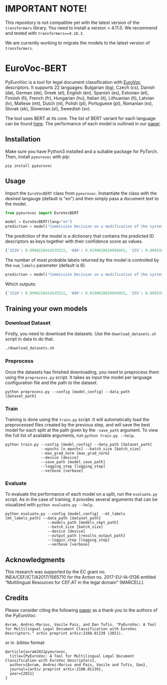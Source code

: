 # **IMPORTANT NOTE!**

This repository is not compatible yet with the latest version of the `transformers` library. You need to install a version < 4.11.0.
We recommend and tested with `transformers==4.10.3`.

We are currently working to migrate the models to the latest version of `transformers`.

# EuroVoc-BERT

PyEuroVoc is a tool for legal document classification with [EuroVoc](https://eur-lex.europa.eu/browse/eurovoc.html) descriptors. It supports 22 languages: Bulgarian (bg), Czech (cs), Danish (da), German (de), Greek (el), English (en), Spanish (es), Estonian (et), Finnish (fi), French (fr), Hungarian (hu), Italian (it), Lithuanian (lt), Latvian (lv), Maltese (mt), Dutch (nl), Polish (pl), Portuguese (pt), Romanian (ro), Slovak (sk), Slovenian (sl), Sweedish (sv). 

The tool uses BERT at its core. The list of BERT variant for each language can be found [here](https://github.com/racai-ai/pyeurovoc/blob/master/configs/models.yml). The performance of each model is outlined in our [paper](https://arxiv.org/abs/2108.01139).

## Installation

Make sure you have Python3 installed and a suitable package for PyTorch. Then, install `pyeurovoc` with pip:

```
pip install pyeurovoc
```

## Usage

Import the `EuroVocBERT` class from `pyeurovoc`. Instantiate the class with the desired langauge (default is "en") and then simply pass a document text to the model.

``` python
from pyeurovoc import EuroVocBERT

model = EuroVocBERT(lang="en")
prediction = model("Commission Decision on a modification of the system of aid applied in Italy in respect of shipbuilding")
```

The prediction of the model is a dictionary that contains the predicted ID descriptors as keys together with their confidence score as values.

``` python
{'1519': 0.9990228414535522, '889': 0.9199628829956055, '155': 0.8993383646011353, '5541': 0.6949614882469177, '365': 0.03358528017997742, '431': 0.03317515179514885}
```

The number of most probable labels returned by the model is controlled by the `num_labels` parameter (default is 6).


``` python
prediction = model("Commission Decision on a modification of the system of aid applied in Italy in respect of shipbuilding", num_labels=4)
```

Which outputs:
``` python
{'1519': 0.9990228414535522, '889': 0.9199628829956055, '155': 0.8993383646011353, '5541': 0.6949614882469177}
```

## Training your own models

### Download Dataset

Firstly, you need to download the datasets. Use the `download_datasets.sh` script in data to do that.

``` sh
./download_datasets.sh
```

### Preprocess

Once the datasets has finished downloading, you need to preprocess them using the `preprocess.py` script. It takes as input the model per language configuration file and the path to the dataset.

```
python preprocess.py --config [model_config] --data_path [dataset_path]
```

### Train

Training is done using the `train.py` script. It will automatically load the preprocessed files created by the previous step, and will save the best model for each split at the path given by the `-save_path` argument. To view the full list of available arguments, run `python train.py --help`.

```
python train.py --config [model_config] --data_path [dataset_path] 
                --epochs [n_epochs] --batch_size [batch_size] 
                --max_grad_norm [max_grad_norm]
                --device [device]
                --save_path [model_save_path]
                --logging_step [logging_step]
                --verbose [verbose]
```

### Evaluate

To evaluate the performance of each model on a split, run the `evaluate.py` script. As in the case of training, it provides several arguments that can be visualized with `python evaluate.py --help`.

```
python evaluate.py --config [model_config] --mt_labels [mt_labels_path] --data_path [dataset_path]
                   --models_path [models_ckpt_path] 
                   --batch_size [batch_size]
                   --device [device]
                   --output_path [results_output_path]
                   --loggin_step [logging_step]
                   --verbose [verbose]
```

## Acknowledgments

This research was supported by the EC grant no. INEA/CEF/ICT/A2017/1565710 for the Action no. 2017-EU-IA-0136 entitled “Multilingual Resources for CEF.AT in the legal domain” (MARCELL).

## Credits

Please consider citing the following [paper](https://arxiv.org/abs/2108.01139) as a thank you to the authors of the PyEuroVoc: 
```
Avram, Andrei-Marius, Vasile Pais, and Dan Tufis. "PyEuroVoc: A Tool for Multilingual Legal Document Classification with EuroVoc Descriptors." arXiv preprint arXiv:2108.01139 (2021).
```
or in .bibtex format:
```
@article{avram2021pyeurovoc,
  title={PyEuroVoc: A Tool for Multilingual Legal Document Classification with EuroVoc Descriptors},
  author={Avram, Andrei-Marius and Pais, Vasile and Tufis, Dan},
  journal={arXiv preprint arXiv:2108.01139},
  year={2021}
}
```
